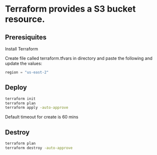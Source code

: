 # Terraform provides a S3 bucket resource.

## Preresiquites

Install Terraform

Create file called terraform.tfvars in directory and paste the following and update the values:

```terraform
region = "us-east-2"
```

## Deploy

```bash
terraform init
terraform plan
terraform apply -auto-approve
```

Default timeout for create is 60 mins

## Destroy

```bash
terraform plan 
terraform destroy -auto-approve
```
